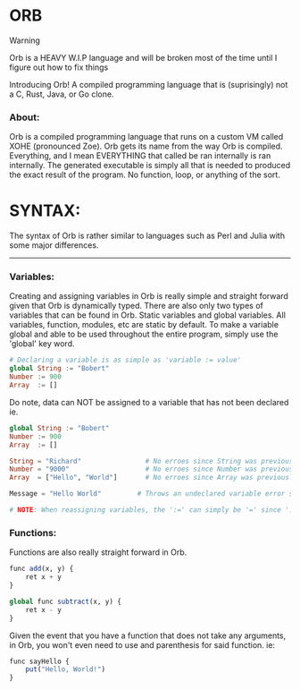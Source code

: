 # **ORB**
> [!WARNING]
> Orb is a HEAVY W.I.P language and will be broken most of the time until I figure out how to fix things

Introducing Orb! A compiled programming language that is (suprisingly) not a C, Rust, Java, or Go clone.

### About:
Orb is a compiled programming language that runs on a custom VM called XOHE (pronounced Zoe). Orb gets its name from the way Orb is compiled. Everything, and I mean EVERYTHING that called be ran internally is ran internally. The generated executable is simply all that is needed to produced the exact result of the program. No function, loop, or anything of the sort.

# SYNTAX:
The syntax of Orb is rather similar to languages such as Perl and Julia with some major differences.

___
### Variables:
Creating and assigning variables in Orb is really simple and straight forward given that Orb is dynamically typed. There are also only two types of variables that can be found in Orb. Static variables and global variables. All variables, function, modules, etc are static by default. To make a variable global and able to be used throughout the entire program, simply use the 'global' key word.
```julia
# Declaring a variable is as simple as 'variable := value'
global String := "Bobert"
Number := 900
Array  := []
```
Do note, data can NOT be assigned to a variable that has not been declared ie.
```julia
global String := "Bobert"
Number := 900
Array  := []

String = "Richard"                # No erroes since String was previously declared
Number = "9000"                   # No erroes since Number was previously declared
Array  = ["Hello", "World"]       # No erroes since Array was previously declared

Message = "Hello World"         # Throws an undeclared variable error since 'Message' was not previously declared

# NOTE: When reassigning variables, the ':=' can simply be '=' since ':=' is used to declare variables, however it is still okay if you choose to use ':=' to reassign variables.
```


### Functions:
Functions are also really straight forward in Orb.
```julia
func add(x, y) {
    ret x + y
}

global func subtract(x, y) {
    ret x - y
}
```
Given the event that you have a function that does not take any arguments, in Orb, you won't even need to use and parenthesis for said function. ie:
```julia
func sayHello {
    put("Hello, World!")
}
```
